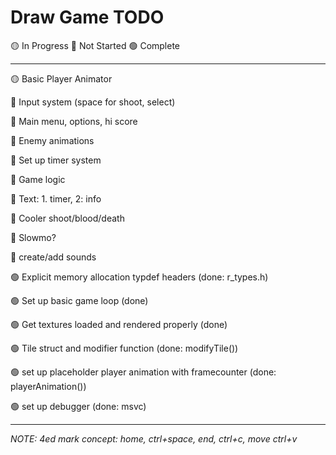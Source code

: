 # Draw Game TODO


🟡 In Progress
🔴 Not Started
🟢 Complete

--- 

🟡 Basic Player Animator

🔴 Input system (space for shoot, select)

🔴 Main menu, options, hi score

🔴 Enemy animations

🔴 Set up timer system

🔴 Game logic

🔴 Text: 1. timer, 2: info

🔴 Cooler shoot/blood/death

🔴 Slowmo?
 
🔴 create/add sounds 

🟢 Explicit memory allocation typdef headers (done: r_types.h)

🟢 Set up basic game loop (done)

🟢 Get textures loaded and rendered properly (done)

🟢 Tile struct and modifier function (done: modifyTile())

🟢 set up placeholder player animation with framecounter (done: playerAnimation())

🟢 set up debugger (done: msvc)

---

*NOTE: 4ed mark concept: home, ctrl+space, end, ctrl+c, move ctrl+v*